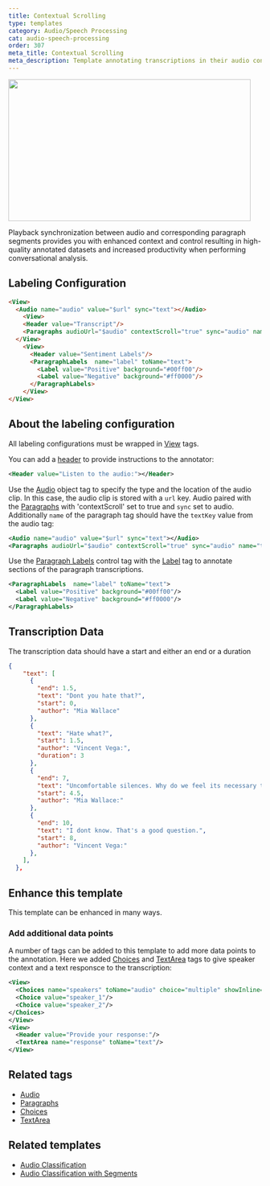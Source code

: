 ```yaml
---
title: Contextual Scrolling
type: templates
category: Audio/Speech Processing
cat: audio-speech-processing
order: 307
meta_title: Contextual Scrolling 
meta_description: Template annotating transcriptions in their audio context.
---
```


<img src="/images/templates-misc/contextual_scrolling.png" alt="" class="gif-border" width="482px" height="282px" />

Playback synchronization between audio and corresponding paragraph segments provides you with enhanced context and control resulting in high-quality annotated datasets and increased productivity when performing conversational analysis.

## Labeling Configuration

```html
<View>
  <Audio name="audio" value="$url" sync="text"></Audio>
    <View>
    <Header value="Transcript"/>
    <Paragraphs audioUrl="$audio" contextScroll="true" sync="audio" name="text" value="$text" layout="dialogue" textKey="text" nameKey="author" granularity="paragraph"/>
  </View>  
    <View>
      <Header value="Sentiment Labels"/>
      <ParagraphLabels  name="label" toName="text">
        <Label value="Positive" background="#00ff00"/>
        <Label value="Negative" background="#ff0000"/>
      </ParagraphLabels>
    </View>
</View>
```


## About the labeling configuration

All labeling configurations must be wrapped in [View](/tags/view.html) tags.

You can add a [header](/tags/header.html) to provide instructions to the annotator:
```xml
<Header value="Listen to the audio:"></Header>
```

Use the [Audio](/tags/audio.html) object tag to specify the type and the location of the audio clip. In this case, the audio clip is stored with a `url` key. Audio paired with the [Paragraphs](/tags/paragraphs.html) with 'contextScroll' set to true and `sync` set to audio. Additionally `name` of the paragraph tag should have the `textKey` value from the audio tag:
```xml
<Audio name="audio" value="$url" sync="text"></Audio>
<Paragraphs audioUrl="$audio" contextScroll="true" sync="audio" name="text" value="$text" layout="dialogue" textKey="text" nameKey="author" granularity="paragraph"/>
```

Use the [Paragraph Labels](/tags/paragraphlabels.html) control tag with the [Label](/tags/label.html) tag to annotate sections of the paragraph transcriptions.
```xml
<ParagraphLabels  name="label" toName="text">
  <Label value="Positive" background="#00ff00"/>
  <Label value="Negative" background="#ff0000"/>
</ParagraphLabels>
```
## Transcription Data

The transcription data should have a start and either an end or a duration

```json
{
    "text": [
      {
        "end": 1.5,
        "text": "Dont you hate that?",
        "start": 0,
        "author": "Mia Wallace"
      },
      {
        "text": "Hate what?",
        "start": 1.5,
        "author": "Vincent Vega:",
        "duration": 3
      },
      {
        "end": 7,
        "text": "Uncomfortable silences. Why do we feel its necessary to yak to feel comfortable?",
        "start": 4.5,
        "author": "Mia Wallace:"
      },
      {
        "end": 10,
        "text": "I dont know. That's a good question.",
        "start": 8,
        "author": "Vincent Vega:"
      },
    ],
  },
```
## Enhance this template
This template can be enhanced in many ways.

### Add additional data points

A number of tags can be added to this template to add more data points to the annotation. Here we added [Choices](/tags/choices.html) and [TextArea](/tags/textarea.html) tags to give speaker context and a text responsce to the transcription:
```xml
<View>
  <Choices name="speakers" toName="audio" choice="multiple" showInline="true">
  <Choice value="speaker_1"/>
  <Choice value="speaker_2"/>
</Choices>
</View>
<View>
  <Header value="Provide your response:"/>  
  <TextArea name="response" toName="text"/>
</View>

```
## Related tags

- [Audio](/tags/audio.html)
- [Paragraphs](/tags/paragraphs.html)
- [Choices](/tags/choices.html)
- [TextArea](/tags/textarea.html)

## Related templates

- [Audio Classification](audio_classification.html)
- [Audio Classification with Segments](audio_regions.html)